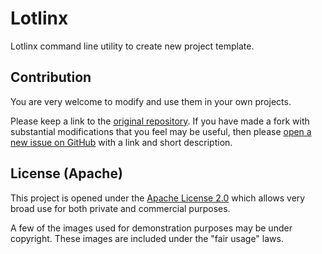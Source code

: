 <!--
 Copyright (c) 2020 Victor I. Afolabi

 This software is released under the MIT License.
 https://opensource.org/licenses/MIT
-->

# Lotlinx

Lotlinx command line utility to create new project template.


## Contribution

You are very welcome to modify and use them in your own projects.

Please keep a link to the [original repository](https://github.com/victor-iyi/lotlinx). If you have made a fork with substantial modifications that you feel may be useful, then please [open a new issue on GitHub](https://github.com/victor-iyi/lotlinx/issues) with a link and short description.

## License (Apache)

This project is opened under the [Apache License 2.0](./LICENSE) which allows very broad use for both private and commercial purposes.

A few of the images used for demonstration purposes may be under copyright. These images are included under the "fair usage" laws.
